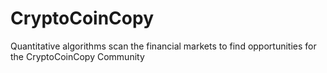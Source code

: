 # CryptoCoinCopy
Quantitative algorithms  scan the financial markets to find opportunities for the CryptoCoinCopy Community  
